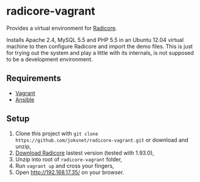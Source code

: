 # radicore-vagrant

Provides a virtual environment for [Radicore](http://radicore.org/).

Installs Apache 2.4, MySQL 5.5 and PHP 5.5 in an Ubuntu 12.04 virtual machine to then configure Radicore and import the
demo files. This is just for trying out the system and play a little with its internals, is not supposed to be a development
environment.

## Requirements

- [Vagrant](https://www.vagrantup.com/)
- [Ansible](https://docs.ansible.com/)

## Setup

1. Clone this project with ```git clone https://github.com/joksnet/radicore-vagrant.git``` or download and unzip,
1. [Download Radicore](http://www.radicore.org/downloads.php) lastest version (tested with 1.93.0),
1. Unzip into root of `radicore-vagrant` folder,
1. Run `vagrant up` and cross your fingers,
1. Open http://192.168.17.35/ on your browser.
